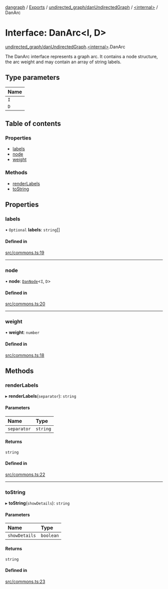 [dangraph](../README.md) / [Exports](../modules.md) / [undirected\_graph/danUndirectedGraph](../modules/undirected_graph_danUndirectedGraph.md) / [\<internal\>](../modules/undirected_graph_danUndirectedGraph._internal_.md) / DanArc

# Interface: DanArc\<I, D\>

[undirected\_graph/danUndirectedGraph](../modules/undirected_graph_danUndirectedGraph.md).[\<internal\>](../modules/undirected_graph_danUndirectedGraph._internal_.md).DanArc

The DanArc interface represents a graph arc.
It contains a node structure, the arc weight and may contain an array of string labels.

## Type parameters

| Name |
| :------ |
| `I` |
| `D` |

## Table of contents

### Properties

- [labels](undirected_graph_danUndirectedGraph._internal_.DanArc.md#labels)
- [node](undirected_graph_danUndirectedGraph._internal_.DanArc.md#node)
- [weight](undirected_graph_danUndirectedGraph._internal_.DanArc.md#weight)

### Methods

- [renderLabels](undirected_graph_danUndirectedGraph._internal_.DanArc.md#renderlabels)
- [toString](undirected_graph_danUndirectedGraph._internal_.DanArc.md#tostring)

## Properties

### labels

• `Optional` **labels**: `string`[]

#### Defined in

[src/commons.ts:19](https://github.com/evildead/DanGraph/blob/81ddea9/src/commons.ts#L19)

___

### node

• **node**: [`DanNode`](undirected_graph_danUndirectedGraph._internal_.DanNode.md)\<`I`, `D`\>

#### Defined in

[src/commons.ts:20](https://github.com/evildead/DanGraph/blob/81ddea9/src/commons.ts#L20)

___

### weight

• **weight**: `number`

#### Defined in

[src/commons.ts:18](https://github.com/evildead/DanGraph/blob/81ddea9/src/commons.ts#L18)

## Methods

### renderLabels

▸ **renderLabels**(`separator`): `string`

#### Parameters

| Name | Type |
| :------ | :------ |
| `separator` | `string` |

#### Returns

`string`

#### Defined in

[src/commons.ts:22](https://github.com/evildead/DanGraph/blob/81ddea9/src/commons.ts#L22)

___

### toString

▸ **toString**(`showDetails`): `string`

#### Parameters

| Name | Type |
| :------ | :------ |
| `showDetails` | `boolean` |

#### Returns

`string`

#### Defined in

[src/commons.ts:23](https://github.com/evildead/DanGraph/blob/81ddea9/src/commons.ts#L23)
